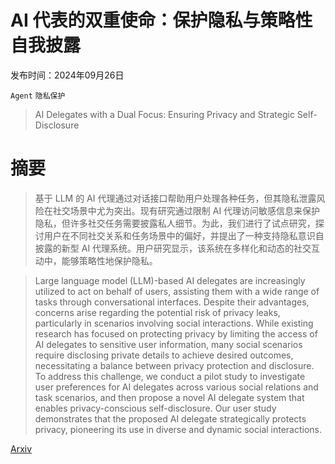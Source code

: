 # AI 代表的双重使命：保护隐私与策略性自我披露

发布时间：2024年09月26日

`Agent` `隐私保护`

> AI Delegates with a Dual Focus: Ensuring Privacy and Strategic Self-Disclosure

# 摘要

> 基于 LLM 的 AI 代理通过对话接口帮助用户处理各种任务，但其隐私泄露风险在社交场景中尤为突出。现有研究通过限制 AI 代理访问敏感信息来保护隐私，但许多社交任务需要披露私人细节。为此，我们进行了试点研究，探讨用户在不同社交关系和任务场景中的偏好，并提出了一种支持隐私意识自披露的新型 AI 代理系统。用户研究显示，该系统在多样化和动态的社交互动中，能够策略性地保护隐私。

> Large language model (LLM)-based AI delegates are increasingly utilized to act on behalf of users, assisting them with a wide range of tasks through conversational interfaces. Despite their advantages, concerns arise regarding the potential risk of privacy leaks, particularly in scenarios involving social interactions. While existing research has focused on protecting privacy by limiting the access of AI delegates to sensitive user information, many social scenarios require disclosing private details to achieve desired outcomes, necessitating a balance between privacy protection and disclosure. To address this challenge, we conduct a pilot study to investigate user preferences for AI delegates across various social relations and task scenarios, and then propose a novel AI delegate system that enables privacy-conscious self-disclosure. Our user study demonstrates that the proposed AI delegate strategically protects privacy, pioneering its use in diverse and dynamic social interactions.

[Arxiv](https://arxiv.org/abs/2409.17642)